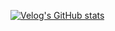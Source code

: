 [![Velog's GitHub stats](https://velog-readme-stats.vercel.app/api?name=dksduddnr33)](https://velog-readme-stats.vercel.app/api/redirect?name=dksduddnr33)